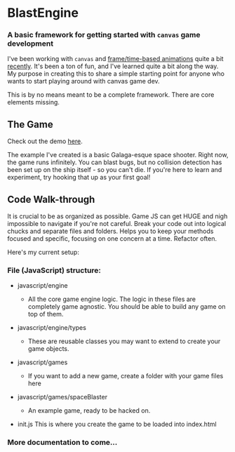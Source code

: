 # BlastEngine 

### A basic framework for getting started with `canvas` game development

I've been working with `canvas` and [frame/time-based animations](http://viget.com/extend/time-based-animation) quite a bit [recently](http://puma.com/runpumarun). It's been a ton of fun, and I've learned quite a bit along the way. My purpose in creating this to share a simple starting point for anyone who wants to start playing around with canvas game dev.

This is by no means meant to be a complete framework. There are core elements missing.

## The Game

Check out the demo [here](http://greypants.github.com/blastEngine/).

The example I've created is a basic Galaga-esque space shooter. Right now, the game runs infinitely. You can blast bugs, but no collision detection has been set up on the ship itself - so you can't die. If you're here to learn and experiment, try hooking that up as your first goal!


## Code Walk-through
It is crucial to be as organized as possible. Game JS can get HUGE and nigh impossible to navigate if you're not careful. Break your code out into logical chucks and separate files and folders.  Helps you to keep your methods focused and specific, focusing on one concern at a time. Refactor often.

Here's my current setup:

### File (JavaScript) structure:
- javascript/engine
	- All the core game engine logic. The logic in these files are completely game agnostic. You should be able to build any game on top of them.
- javascript/engine/types
	- These are reusable classes you may want to extend to create your game objects.

- javascript/games
	- If you want to add a new game, create a folder with your game files here
- javascript/games/spaceBlaster
	- An example game, ready to be hacked on.

- init.js
	This is where you create the game to be loaded into index.html

### More documentation to come...
